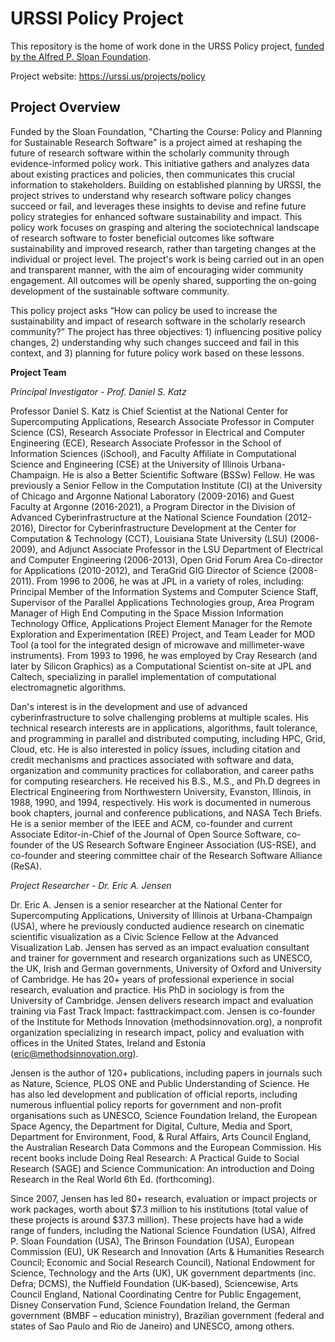 # URSSI Policy Project

This repository is the home of work done in the URSS Policy project, [funded by the Alfred P. Sloan Foundation](https://sloan.org/grant-detail/10073).

Project website: https://urssi.us/projects/policy

## Project Overview

Funded by the Sloan Foundation, "Charting the Course: Policy and Planning for Sustainable Research Software" is a project aimed at reshaping the future of research software within the scholarly community through evidence-informed policy work. This initiative gathers and analyzes data about existing practices and policies, then communicates this crucial information to stakeholders. Building on established planning by URSSI, the project strives to understand why research software policy changes succeed or fail, and leverages these insights to devise and refine future policy strategies for enhanced software sustainability and impact. 
This policy work focuses on grasping and altering the sociotechnical landscape of research software to foster beneficial outcomes like software sustainability and improved research, rather than targeting changes at the individual or project level.
The project's work is being carried out in an open and transparent manner, with the aim of encouraging wider community engagement. All outcomes will be openly shared, supporting the on-going development of the sustainable software community.

This policy project asks “How can policy be used to increase the sustainability and impact of research software in the scholarly research community?” The project has three objectives: 1) influencing positive policy changes, 2) understanding why such changes succeed and fail in this context, and 3) planning for future policy work based on these lessons. 

**Project Team**

_Principal Investigator - Prof. Daniel S. Katz_

Professor Daniel S. Katz is Chief Scientist at the National Center for Supercomputing Applications, Research Associate Professor in Computer Science (CS), Research Associate Professor in Electrical and Computer Engineering (ECE), Research Associate Professor in the School of Information Sciences (iSchool), and Faculty Affiliate in Computational Science and Engineering (CSE) at the University of Illinois Urbana-Champaign. He is also a Better Scientific Software (BSSw) Fellow. He was previously a Senior Fellow in the Computation Institute (CI) at the University of Chicago and Argonne National Laboratory (2009-2016) and Guest Faculty at Argonne (2016-2021), a Program Director in the Division of Advanced Cyberinfrastructure at the National Science Foundation (2012-2016), Director for Cyberinfrastructure Development at the Center for Computation & Technology (CCT), Louisiana State University (LSU) (2006-2009), and Adjunct Associate Professor in the LSU Department of Electrical and Computer Engineering (2006-2013), Open Grid Forum Area Co-director for Applications (2010-2012), and TeraGrid GIG Director of Science (2008-2011). From 1996 to 2006, he was at JPL in a variety of roles, including: Principal Member of the Information Systems and Computer Science Staff, Supervisor of the Parallel Applications Technologies group, Area Program Manager of High End Computing in the Space Mission Information Technology Office, Applications Project Element Manager for the Remote Exploration and Experimentation (REE) Project, and Team Leader for MOD Tool (a tool for the integrated design of microwave and millimeter-wave instruments). From 1993 to 1996, he was employed by Cray Research (and later by Silicon Graphics) as a Computational Scientist on-site at JPL and Caltech, specializing in parallel implementation of computational electromagnetic algorithms.

Dan's interest is in the development and use of advanced cyberinfrastructure to solve challenging problems at multiple scales. His technical research interests are in applications, algorithms, fault tolerance, and programming in parallel and distributed computing, including HPC, Grid, Cloud, etc. He is also interested in policy issues, including citation and credit mechanisms and practices associated with software and data, organization and community practices for collaboration, and career paths for computing researchers. He received his B.S., M.S., and Ph.D degrees in Electrical Engineering from Northwestern University, Evanston, Illinois, in 1988, 1990, and 1994, respectively. His work is documented in numerous book chapters, journal and conference publications, and NASA Tech Briefs. He is a senior member of the IEEE and ACM, co-founder and current Associate Editor-in-Chief of the Journal of Open Source Software, co-founder of the US Research Software Engineer Association (US-RSE), and co-founder and steering committee chair of the Research Software Alliance (ReSA).


_Project Researcher - Dr. Eric A. Jensen_

Dr. Eric A. Jensen is a senior researcher at the National Center for Supercomputing Applications, University of Illinois at Urbana-Champaign (USA), where he previously conducted audience research on cinematic scientific visualization as a Civic Science Fellow at the Advanced Visualization Lab. Jensen has served as an impact evaluation consultant and trainer for government and research organizations such as UNESCO, the UK, Irish and German governments, University of Oxford and University of Cambridge. He has 20+ years of professional experience in social research, evaluation and practice. His PhD in sociology is from the University of Cambridge. Jensen delivers research impact and evaluation training via Fast Track Impact: fasttrackimpact.com. Jensen is co-founder of the Institute for Methods Innovation (methodsinnovation.org), a nonprofit organization specializing in research impact, policy and evaluation with offices in the United States, Ireland and Estonia (eric@methodsinnovation.org).

Jensen is the author of 120+ publications, including papers in journals such as Nature, Science, PLOS ONE and Public Understanding of Science. He has also led development and publication of official reports, including numerous influential policy reports for government and non-profit organisations such as UNESCO, Science Foundation Ireland, the European Space Agency, the Department for Digital, Culture, Media and Sport, Department for Environment, Food, & Rural Affairs, Arts Council England, the Australian Research Data Commons and the European Commission. His recent books include Doing Real Research: A Practical Guide to Social Research (SAGE) and Science Communication: An introduction and Doing Research in the Real World 6th Ed. (forthcoming). 

Since 2007, Jensen has led 80+ research, evaluation or impact projects or work packages, worth about $7.3 million to his institutions (total value of these projects is around $37.3 million). These projects have had a wide range of funders, including the National Science Foundation (USA), Alfred P. Sloan Foundation (USA), The Brinson Foundation (USA), European Commission (EU), UK Research and Innovation (Arts & Humanities Research Council; Economic and Social Research Council), National Endowment for Science, Technology and the Arts (UK), UK government departments (inc. Defra; DCMS), the Nuffield Foundation (UK-based), Sciencewise, Arts Council England, National Coordinating Centre for Public Engagement, Disney Conservation Fund, Science Foundation Ireland, the German government (BMBF – education ministry), Brazilian government (federal and states of Sao Paulo and Rio de Janeiro) and UNESCO, among others. 

